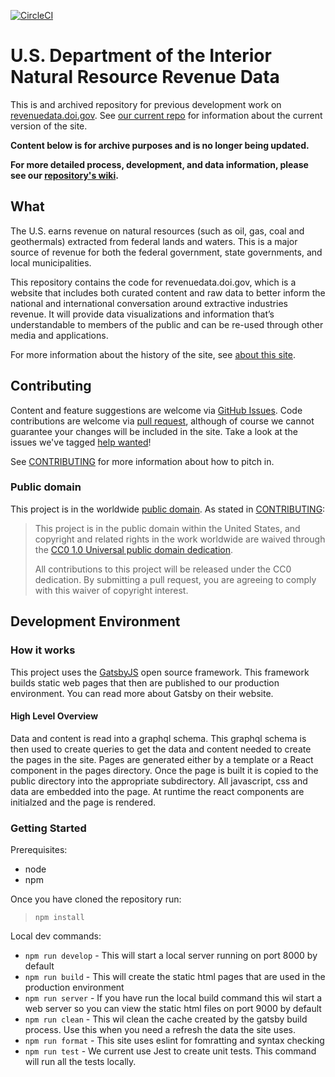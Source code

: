 [![CircleCI](https://circleci.com/gh/onrr/doi-extractives-data/tree/dev.svg?style=svg)](https://circleci.com/gh/onrr/doi-extractives-data/tree/dev)

# U.S. Department of the Interior Natural Resource Revenue Data

This is and archived repository for previous development work on [revenuedata.doi.gov](https://revenuedata.doi.gov). See [our current repo](https://github.com/ONRR/nrrd) for information about the current version of the site.

**Content below is for archive purposes and is no longer being updated.**

**For more detailed process, development, and data information, please see our [repository's wiki](https://github.com/onrr/doi-extractives-data/wiki).**

## What

The U.S. earns revenue on natural resources (such as oil, gas, coal and geothermals) extracted from federal lands and waters. This is a major source of revenue for both the federal government, state governments, and local municipalities.

This repository contains the code for revenuedata.doi.gov, which is a website that includes both curated content and raw data to better inform the national and international conversation around extractive industries revenue. It will provide data visualizations and information that’s  understandable to members of the public and can be re-used through other media and applications.

For more information about the history of the site, see [about this site](https://revenuedata.doi.gov/about/).

## Contributing 
Content and feature suggestions are welcome via [GitHub Issues](https://github.com/18F/doi-extractives-data/issues). Code contributions are welcome via [pull request](https://help.github.com/articles/using-pull-requests/), although of course we cannot guarantee your changes will be included in the site. Take a look at the issues we've tagged [help wanted](https://github.com/onrr/doi-extractives-data/issues?q=is%3Aopen+is%3Aissue+label%3A%22help+wanted%22)!

See [CONTRIBUTING](CONTRIBUTING.md) for more information about how to pitch in.

### Public domain

This project is in the worldwide [public domain](LICENSE.md). As stated in [CONTRIBUTING](CONTRIBUTING.md):

> This project is in the public domain within the United States, and copyright and related rights in the work worldwide are waived through the [CC0 1.0 Universal public domain dedication](https://creativecommons.org/publicdomain/zero/1.0/).
>
> All contributions to this project will be released under the CC0 dedication. By submitting a pull request, you are agreeing to comply with this waiver of copyright interest.

[Ruby]: https://www.ruby-lang.org/en/
[Jekyll]: http://jekyllrb.com/
[Node]: https://nodejs.org/en/

## Development Environment

### How it works
This project uses the [GatsbyJS](https://www.gatsbyjs.org/) open source framework. This framework builds static web pages that then are published to our production environment. You can read more about Gatsby on their website.

#### High Level Overview
Data and content is read into a graphql schema. This graphql schema is then used to create queries to get the data and content needed to create the pages in the site. Pages are generated either by a template or a React component in the pages directory. Once the page is built it is copied to the public directory into the appropriate subdirectory. All javascript, css and data are embedded into the page. At runtime the react components are initialzed and the page is rendered.



### Getting Started
Prerequisites:
- node
- npm

Once you have cloned the repository run:
> `npm install`

Local dev commands:
- `npm run develop` - This will start a local server running on port 8000 by default
- `npm run build` - This will create the static html pages that are used in the production environment
- `npm run server` - If you have run the local build command this wil start a web server so you can view the static html files on port 9000 by default
- `npm run clean` - This wil clean the cache created by the gatsby build process. Use this when you need a refresh the data the site uses.
- `npm run format` - This site uses eslint for fomratting and syntax checking
- `npm run test` - We current use Jest to create unit tests. This command will run all the tests locally.



